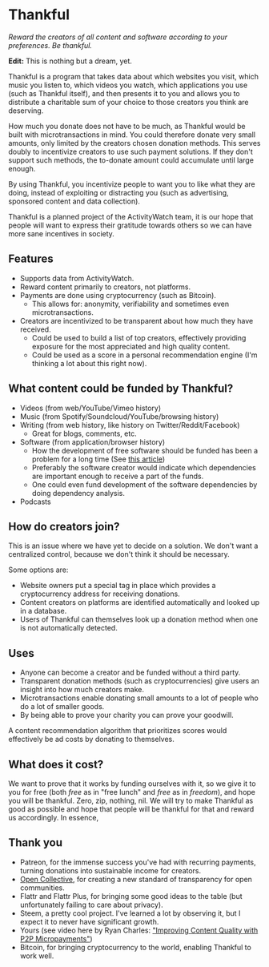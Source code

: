 Thankful
========

*Reward the creators of all content and software according to your preferences. Be thankful.*

**Edit:** This is nothing but a dream, yet.

Thankful is a program that takes data about which websites you visit, which music you listen to, which videos you watch, which applications you use (such as Thankful itself), and then presents it to you and allows you to distribute a charitable sum of your choice to those creators you think are deserving.

How much you donate does not have to be much, as Thankful would be built with microtransactions in mind. You could therefore donate very small amounts, only limited by the creators chosen donation methods. This serves doubly to incentivize creators to use such payment solutions. If they don't support such methods, the to-donate amount could accumulate until large enough.

By using Thankful, you incentivize people to want you to like what they are doing, instead of exploiting or distracting you (such as advertising, sponsored content and data collection).

Thankful is a planned project of the ActivityWatch team, it is our hope that people will want to express their gratitude towards others so we can have more sane incentives in society.

## Features

 - Supports data from ActivityWatch.
 - Reward content primarily to creators, not platforms.
 - Payments are done using cryptocurrency (such as Bitcoin). 
   - This allows for: anonymity, verifiability and sometimes even microtransactions.
 - Creators are incentivized to be transparent about how much they have received.
   - Could be used to build a list of top creators, effectively providing exposure for the most appreciated and high quality content.
   - Could be used as a score in a personal recommendation engine (I'm thinking a lot about this right now).

## What content could be funded by Thankful?

 - Videos (from web/YouTube/Vimeo history)
 - Music (from Spotify/Soundcloud/YouTube/browsing history)
 - Writing (from web history, like history on Twitter/Reddit/Facebook)
   - Great for blogs, comments, etc.
 - Software (from application/browser history)
   - How the development of free software should be funded has been a problem for a long time (See [this article](https://fosspost.org/opinions/people-be-thankful-for-free-software-developers))
   - Preferably the software creator would indicate which dependencies are important enough to receive a part of the funds.
   - One could even fund development of the software dependencies by doing dependency analysis. 
 - Podcasts

## How do creators join?

This is an issue where we have yet to decide on a solution. We don't want a centralized control, because we don't think it should be necessary.

Some options are:

 - Website owners put a special tag in place which provides a cryptocurrency address for receiving donations.
 - Content creators on platforms are identified automatically and looked up in a database.
 - Users of Thankful can themselves look up a donation method when one is not automatically detected.

## Uses

 - Anyone can become a creator and be funded without a third party.
 - Transparent donation methods (such as cryptocurrencies) give users an insight into how much creators make.
 - Microtransactions enable donating small amounts to a lot of people who do a lot of smaller goods.
 - By being able to prove your charity you can prove your goodwill.

A content recommendation algorithm that prioritizes scores would effectively be ad costs by donating to themselves.

## What does it cost?

We want to prove that it works by funding ourselves with it, so we give it to you for free (both *free* as in "free lunch" and *free* as in *freedom*), and hope you will be thankful.
Zero, zip, nothing, nil. We will try to make Thankful as good as possible and hope that people will be thankful for that and reward us accordingly. In essence, 

## Thank you

 - Patreon, for the immense success you've had with recurring payments, turning donations into sustainable income for creators.
 - [Open Collective](https://opencollective.com/), for creating a new standard of transparency for open communities.
 - Flattr and Flattr Plus, for bringing some good ideas to the table (but unfortunately failing to care about privacy).
 - Steem, a pretty cool project. I've learned a lot by observing it, but I expect it to never have significant growth.
 - Yours (see video here by Ryan Charles: ["Improving Content Quality with P2P Micropayments"](https://www.youtube.com/watch?v=EtYJ748LA1M))
 - Bitcoin, for bringing cryptocurrency to the world, enabling Thankful to work well.

